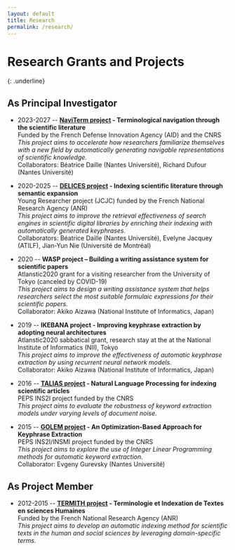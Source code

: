 ```yaml
---
layout: default
title: Research
permalink: /research/
---
```


# Research Grants and Projects
{: .underline}

## As Principal Investigator

* 2023-2027 -- <b>[NaviTerm project](https://cnrs-naviterm.github.io/) - Terminological navigation through the scientific literature</b><br/>
  Funded by the French Defense Innovation Agency (AID) and the CNRS<br/>
  <i>This project aims to accelerate how researchers familiarize themselves with a new field by automatically generating navigable representations of scientific knowledge.</i><br/>
  Collaborators: Béatrice Daille (Nantes Université), Richard Dufour (Nantes Université)

* 2020-2025 -- <b>[DELICES project](https://anr-delices.github.io/) - Indexing scientific literature through semantic expansion</b><br/>
  Young Researcher project (JCJC) funded by the French National Research Agency (ANR)<br/>
  <i>This project aims to improve the retrieval effectiveness of search engines in scientific digital libraries by enriching their indexing with automatically generated keyphrases.</i><br/>
  Collaborators: Béatrice Daille (Nantes Université), Evelyne Jacquey (ATILF), Jian-Yun Nie (Université de Montréal)

* 2020 -- <b>WASP project – Building a writing assistance system for scientific papers</b><br/>
  Atlanstic2020 grant for a visiting researcher from the University of Tokyo (canceled by COVID-19)<br/>
  <i>This project aims to design a writing assistance system that helps researchers select the most suitable formulaic expressions for their scientific papers.</i><br/>
  Collaborator: Akiko Aizawa (National Institute of Informatics, Japan)

* 2019 -- <b>IKEBANA project - Improving keyphrase extraction by adopting neural architectures</b><br/>
  Atlanstic2020 sabbatical grant, research stay at the at the National Institute of Informatics (NII), Tokyo<br/>
  <i>This project aims to improve the effectiveness of automatic keyphrase extraction by using recurrent neural network models.</i><br/>
  Collaborator: Akiko Aizawa (National Institute of Informatics, Japan)

* 2016 -- <b>[TALIAS project](https://boudinfl.github.io/talias/) - Natural Language Processing for indexing scientific articles</b><br/>
  PEPS INS2I project funded by the CNRS<br/>
  <i>This project aims to evaluate the robustness of keyword extraction models under varying levels of document noise.</i>

* 2015 -- <b>[GOLEM project](http://boudinfl.github.io/golem/) - An Optimization-Based Approach for Keyphrase Extraction</b><br/>
  PEPS INS2I/INSMI project funded by the CNRS<br/>
  <i>This project aims to explore the use of Integer Linear Programming methods for automatic keyword extraction.</i><br/>
  Collaborator: Evgeny Gurevsky (Nantes Université)

## As Project Member

* 2012-2015 -- <b>[TERMITH project](https://anr.fr/Projet-ANR-12-CORD-0029) - Terminologie et Indexation de Textes en sciences Humaines</b><br/>
  Funded by the French National Research Agency (ANR)<br/>
  <i>This project aims to develop an automatic indexing method for scientific texts in the human and social sciences by leveraging domain-specific terms.</i>
